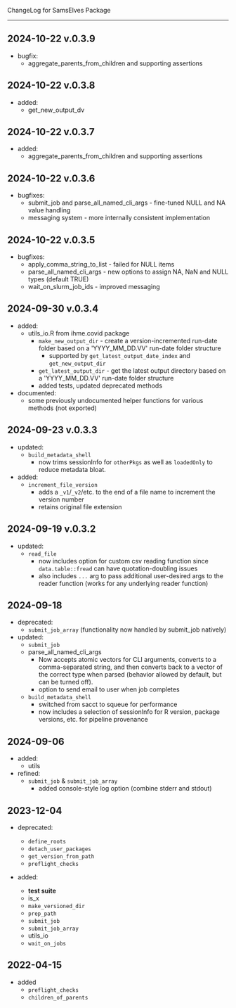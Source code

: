 ChangeLog for SamsElves Package

--------------------------------------------------------------------------------

## 2024-10-22 v.0.3.9

- bugfix:
  - aggregate_parents_from_children and supporting assertions



## 2024-10-22 v.0.3.8

- added:
  - get_new_output_dv



## 2024-10-22 v.0.3.7

- added:
  - aggregate_parents_from_children and supporting assertions



## 2024-10-22 v.0.3.6

- bugfixes:
  - submit_job and parse_all_named_cli_args - fine-tuned NULL and NA value handling
  - messaging system - more internally consistent implementation



## 2024-10-22 v.0.3.5

- bugfixes:
  - apply_comma_string_to_list - failed for NULL items
  - parse_all_named_cli_args - new options to assign NA, NaN and NULL types (default TRUE)
  - wait_on_slurm_job_ids - improved messaging



## 2024-09-30 v.0.3.4

- added:
  - utils_io.R from ihme.covid package
    - `make_new_output_dir` - create a version-incremented run-date folder based on a 'YYYY_MM_DD.VV' run-date folder structure
      - supported by `get_latest_output_date_index` and `get_new_output_dir`
    - `get_latest_output_dir` - get the latest output directory based on a 'YYYY_MM_DD.VV' run-date folder structure
    - added tests, updated deprecated methods
- documented:
  - some previously undocumented helper functions for various methods (not exported)



## 2024-09-23 v.0.3.3

- updated:
  - `build_metadata_shell`
    - now trims sessionInfo for `otherPkgs` as well as `loadedOnly` to reduce metadata bloat.
- added:
  - `increment_file_version`
    - adds a `_v1`/`_v2`/etc. to the end of a file name to increment the version number
    - retains original file extension



## 2024-09-19 v.0.3.2

- updated:
  - `read_file`
    - now includes option for custom csv reading function since `data.table::fread` can have quotation-doubling issues
    - also includes `...` arg to pass additional user-desired args to the reader function (works for any underlying reader function)



## 2024-09-18

- deprecated:
  - `submit_job_array` (functionality now handled by submit_job natively)
- updated:
  - `submit_job`
  - parse_all_named_cli_args
    - Now accepts atomic vectors for CLI arguments, converts to a comma-separated string, and then converts back to a vector of the correct type when parsed (behavior allowed by default, but can be turned off).
    - option to send email to user when job completes
  - `build_metadata_shell`
    - switched from sacct to squeue for performance
    - now includes a selection of sessionInfo for R version, package versions, etc. for pipeline provenance



## 2024-09-06

- added:
  - utils
- refined:
  - `submit_job` & `submit_job_array`
    - added console-style log option (combine stderr and stdout)



## 2023-12-04

- deprecated: 
  - `define_roots`
  - `detach_user_packages`
  - `get_version_from_path`
  - `preflight_checks`
    
- added:
  - **test suite**
  - is_x
  - `make_versioned_dir`
  - `prep_path`
  - `submit_job`
  - `submit_job_array`
  - utils_io
  - `wait_on_jobs`


## 2022-04-15

- added
  - `preflight_checks`
  - `children_of_parents`
